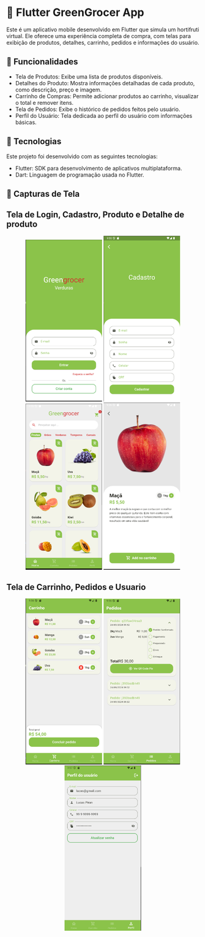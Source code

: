# 🛒 Flutter GreenGrocer App
Este é um aplicativo mobile desenvolvido em Flutter que simula um hortifruti virtual. Ele oferece uma experiência completa de compra, com telas para exibição de produtos, detalhes, carrinho, pedidos e informações do usuário.
## 📱 Funcionalidades
* Tela de Produtos: Exibe uma lista de produtos disponíveis.
* Detalhes do Produto: Mostra informações detalhadas de cada produto, como descrição, preço e imagem.
* Carrinho de Compras: Permite adicionar produtos ao carrinho, visualizar o total e remover itens.
* Tela de Pedidos: Exibe o histórico de pedidos feitos pelo usuário.
* Perfil do Usuário: Tela dedicada ao perfil do usuário com informações básicas.
## 🚀 Tecnologias
Este projeto foi desenvolvido com as seguintes tecnologias:

* Flutter: SDK para desenvolvimento de aplicativos multiplataforma.
* Dart: Linguagem de programação usada no Flutter.

## 📸 Capturas de Tela

## Tela de Login, Cadastro, Produto e Detalhe de produto

<p align="center">
  <img src="./assets/tela_login.png" alt="Tela de Login" width="200" />
  <img src="./assets/tela_cadastro.png" alt="Tela de Cadastro" width="200" />
  <img src="./assets/tela_produto.png" alt="Tela de Produto" width="200" />
  <img src="./assets/tela_detalhe.png" alt="Detalhe produto" width="200" />
</p>

## Tela de Carrinho, Pedidos e Usuario

<p align="center">
  <img src="./assets/carrinho.png" alt="Carrinho" width="200" />
  <img src="./assets/prdidos.png" alt="Pedidos" width="200" />
  <img src="./assets/usuario.png" alt="Usuario" width="200" />
</p>
